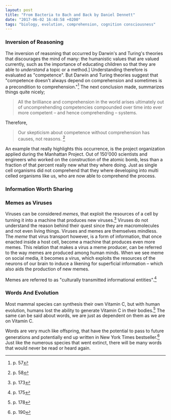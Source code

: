 ```yaml
---
layout: post
title: "From Bacteria to Bach and Back by Daniel Dennett"
date: "2017-06-02 16:48:58 +0200"
tags: "biology, evolution, comprehension, cognition consciousness"
---
```


### Inversion of Reasoning

The inversion of reasoning that occurred by Darwin's and Turing's theories that discourages the mind of many: the humanistic values that are valued currently, such as the importance of educating children so that they are able to *understand* a topic or a method.] Understanding therefore is evaluated as "competence". But Darwin and Turing theories suggest that "competence doesn't always depend on comprehension and sometimes is a precondition to comprehension."[^0cde024f] The next conclusion made, summarizes things quite nicely;

[^0cde024f]: p. 57

> All the brilliance and comprehension in the world arises ultimately out of uncomprehending competencies compounded over time into ever more competent – and hence comprehending – systems.

Therefore,

> Our skepticism about competence without comprehension has causes, not reasons. [^7caa83b0]

[^7caa83b0]: p. 58

An example that really highlights this occurrence, is the project organization applied during the Manhattan Project. Out of 150'000 scientists and engineers who worked on the construction of the atomic bomb, less than a fraction of that percent really new what they where doing. Just as single cell organisms did not comprehend that they where developing into multi celled organisms like us, who are now able to comprehend the process.

### Information Worth Sharing

### Memes as Viruses

Viruses can be considered *memes*, that exploit the resources of a cell by turning it into a machine that produces new viruses.[^6fc7f00e] Viruses do not understand the reason behind their quest since they are macromolecules and not even living things. Viruses and memes are themselves mindless. The *meme* that virus transport however, is a form of information, that once enacted inside a host cell, become a machine that produces even more memes. This relation that makes a virus a meme producer, can be referred to the way memes are produced among human minds. When we see meme on social media, it becomes a virus, which exploits the resources of the neurons of our brain to induce a likening for superficial information –  which also aids the production of new memes.

[^6fc7f00e]: p. 173

Memes are referred to as "culturally transmitted informational entities".[^b1b7780e]

[^b1b7780e]: p. 175

### Words And Evolution

Most mammal species can synthesis their own Vitamin C, but with human evolution, humans lost the ability to generate Vitamin C in their bodies.[^c322642d] The same can be said about words, we are just as dependent on them as we are on Vitamin C.

[^c322642d]: p. 178

Words are very much like offspring, that have the potential to pass to future generations and potentially end up written in New York Times bestseller.[^212e821a] Just like the numerous species that went extinct, there will be many words that would never be read or heard again.

[^212e821a]: p. 190
